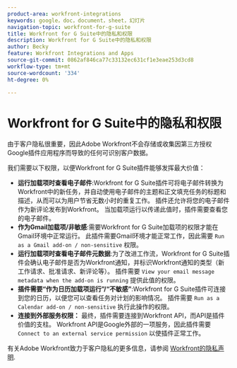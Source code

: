```yaml
---
product-area: workfront-integrations
keywords: google，doc，document，sheet，幻灯片
navigation-topic: workfront-for-g-suite
title: Workfront for G Suite中的隐私和权限
description: Workfront for G Suite中的隐私和权限
author: Becky
feature: Workfront Integrations and Apps
source-git-commit: 0862af846ca77c33132ec631cf1e3eae253d3cd8
workflow-type: tm+mt
source-wordcount: '334'
ht-degree: 0%

---
```


# Workfront for G Suite中的隐私和权限

由于客户隐私很重要，因此Adobe Workfront不会存储或收集因第三方授权Google插件应用程序而导致的任何可识别客户数据。

我们需要以下权限，以便Workfront for G Suite插件能够发挥最大价值：

* **运行加载项时查看电子邮件**:Workfront for G Suite插件可将电子邮件转换为Workfront中的新任务，并自动使用电子邮件的主题和正文填充任务的标题和描述，从而可以为用户节省无数小时的重复工作。 插件还允许将您的电子邮件作为新评论发布到Workfront。 当加载项运行以传递此值时，插件需要查看您的电子邮件。
* **作为Gmail加载项/非敏感**:需要Workfront for G Suite加载项的权限才能在Gmail环境中正常运行。 此插件需要Gmail环境才能正常工作，因此需要 `Run as a Gmail add-on / non-sensitive` 权限。
* **运行加载项时查看电子邮件元数据**:为了改进工作流，Workfront for G Suite插件会确认电子邮件是否为Workfront通知，并标识Workfront通知的类型（新工作请求、批准请求、新评论等）。 插件需要 `View your email message metadata when the add-on is running` 提供此值的权限。
* **插件需要“作为日历加载项运行”/“不敏感”**:Workfront for G Suite插件可连接到您的日历，以便您可以查看任务对计划的影响情况。 插件需要 `Run as a Calendar add-on / non-sensitive` 执行此操作的权限。
* **连接到外部服务权限：** 最终，插件需要连接到Workfront API，而API是插件价值的支柱。 Workfront API是Google外部的一项服务，因此插件需要 `Connect to an external service permission` 以使插件正常工作。

有关Adobe Workfront致力于客户隐私的更多信息，请参阅 [Workfront的隐私声明](https://www.adobe.com/content/dam/cc/en/legal/terms/enterprise/pdfs/Privacy-Notice-and-Privacy-Shield-Statement-Adobe-Workfront.pdf).

